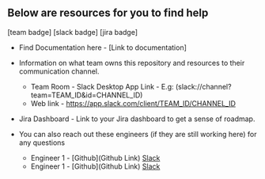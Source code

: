 ## Below are resources for you to find help
[team badge] [slack badge] [jira badge] 
* Find Documentation here - [Link to documentation]
* Information on what team owns this repository and resources to their communication channel.
  * Team Room - Slack Desktop App Link - E.g: (slack://channel?team=TEAM_ID&id=CHANNEL_ID)
  * Web link - https://app.slack.com/client/TEAM_ID/CHANNEL_ID
  
* Jira Dashboard - Link to your Jira dashboard to get a sense of roadmap.
* You can also reach out these engineers (if they are still working here) for any questions
  * Engineer 1 - [Github](Github Link) [Slack](https://app.slack.com/client/TEAM_ID/CHANNEL_ID)
  * Engineer 1 - [Github](Github Link) [Slack](https://app.slack.com/client/TEAM_ID/CHANNEL_ID)

